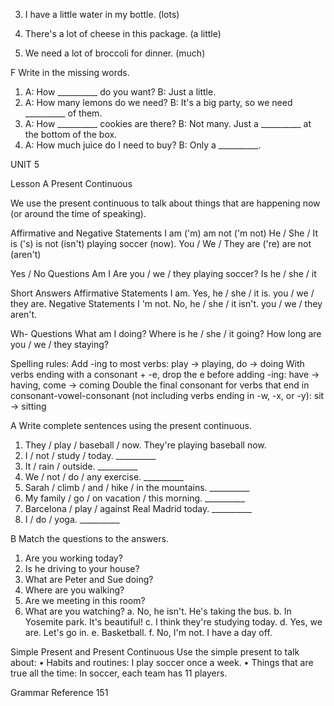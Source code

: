 3. I have a little water in my bottle. (lots)

4. There's a lot of cheese in this package. (a little)

5. We need a lot of broccoli for dinner. (much)

F Write in the missing words.
1. A: How __________ do you want?
   B: Just a little.
2. A: How many lemons do we need?
   B: It's a big party, so we need __________ of them.
3. A: How __________ cookies are there?
   B: Not many. Just a __________ at the bottom
      of the box.
4. A: How much juice do I need to buy?
   B: Only a __________.

UNIT 5

Lesson A
Present Continuous

We use the present continuous to talk about things that are happening now (or around the time of speaking).

Affirmative and Negative Statements
I                am ('m)
                 am not ('m not)
He / She / It   is ('s)
                 is not (isn't)     playing soccer (now).
You / We / They are ('re)
                 are not (aren't)

Yes / No Questions
Am       I
Are      you / we / they         playing soccer?
Is        he / she / it

Short Answers
Affirmative Statements
         I                  am.
Yes,    he / she / it      is.
         you / we / they   are.
Negative Statements
         I                  'm not.
No,     he / she / it      isn't.
         you / we / they   aren't.

Wh- Questions
What     am    I                 doing?
Where    is     he / she / it    going?
How long are    you / we / they  staying?

Spelling rules:
Add -ing to most verbs: play → playing, do → doing
With verbs ending with a consonant + -e, drop the e before adding -ing: have → having, come → coming
Double the final consonant for verbs that end in consonant-vowel-consonant (not including verbs ending in -w, -x, or -y): sit → sitting

A Write complete sentences using the present continuous.
1. They / play / baseball / now. They're playing baseball now.
2. I / not / study / today. __________
3. It / rain / outside. __________
4. We / not / do / any exercise. __________
5. Sarah / climb / and / hike / in the mountains. __________
6. My family / go / on vacation / this morning. __________
7. Barcelona / play / against Real Madrid today. __________
8. I / do / yoga. __________

B Match the questions to the answers.
1. Are you working today?
2. Is he driving to your house?
3. What are Peter and Sue doing?
4. Where are you walking?
5. Are we meeting in this room?
6. What are you watching?
a. No, he isn't. He's taking the bus.
b. In Yosemite park. It's beautiful!
c. I think they're studying today.
d. Yes, we are. Let's go in.
e. Basketball.
f. No, I'm not. I have a day off.

Simple Present and Present Continuous
Use the simple present to talk about:
• Habits and routines: I play soccer once a week.
• Things that are true all the time: In soccer, each team has 11 players.

Grammar Reference 151
